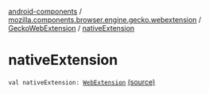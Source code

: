 [android-components](../../index.md) / [mozilla.components.browser.engine.gecko.webextension](../index.md) / [GeckoWebExtension](index.md) / [nativeExtension](./native-extension.md)

# nativeExtension

`val nativeExtension: `[`WebExtension`](https://mozilla.github.io/geckoview/javadoc/mozilla-central/org/mozilla/geckoview/WebExtension.html) [(source)](https://github.com/mozilla-mobile/android-components/blob/master/components/browser/engine-gecko-beta/src/main/java/mozilla/components/browser/engine/gecko/webextension/GeckoWebExtension.kt#L40)